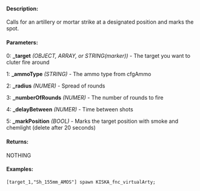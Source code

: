#### Description:
Calls for an artillery or mortar strike at a designated position and marks the spot.

#### Parameters:
0: **_target** *(OBJECT, ARRAY, or STRING(marker))* - The target you want to cluter fire around

1: **_ammoType** *(STRING)* - The ammo type from cfgAmmo 

2: **_radius** *(NUMER)* - Spread of rounds

3: **_numberOfRounds** *(NUMER)* - The number of rounds to fire

4: **_delayBetween** *(NUMER)* - Time between shots

5: **_markPosition** *(BOOL)* - Marks the target position with smoke and chemlight (delete after 20 seconds)

#### Returns:
NOTHING

#### Examples:
```sqf
[target_1,"Sh_155mm_AMOS"] spawn KISKA_fnc_virtualArty;
```

